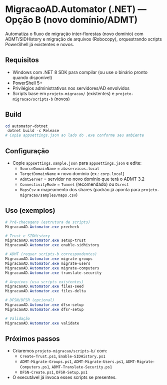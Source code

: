 # MigracaoAD.Automator (.NET) — Opção B (novo domínio/ADMT)

Automatiza o fluxo de migração inter-florestas (novo domínio) com ADMT/SIDHistory e migração de arquivos (Robocopy), orquestrando scripts PowerShell já existentes e novos.

## Requisitos
- Windows com .NET 8 SDK para compilar (ou use o binário pronto quando disponível)
- PowerShell 5+
- Privilégios administrativos nos servidores/AD envolvidos
- Scripts base em `projeto-migracao/` (existentes) e `projeto-migracao/scripts-b` (novos)

## Build
```powershell
cd automator-dotnet
 dotnet build -c Release
# Copie appsettings.json ao lado do .exe conforme seu ambiente
```

## Configuração
- Copie `appsettings.sample.json` para `appsettings.json` e edite:
  - `SourceDomainName` = `abzservicos.local`
  - `TargetDomainName` = novo domínio (ex.: `corp.local`)
  - `AdmtServer` = servidor no novo domínio que terá o ADMT 3.2
  - `ConnectivityMode` = `Tunnel` (recomendado) ou `Direct`
  - `MapsCsv` = mapeamento dos shares (padrão já aponta para `projeto-migracao/samples/maps.csv`)

## Uso (exemplos)
```powershell
# Pré-checagens (estrutura de scripts)
MigracaoAD.Automator.exe precheck

# Trust e SIDHistory
MigracaoAD.Automator.exe setup-trust
MigracaoAD.Automator.exe enable-sidhistory

# ADMT (requer scripts-b correspondentes)
MigracaoAD.Automator.exe migrate-groups
MigracaoAD.Automator.exe migrate-users
MigracaoAD.Automator.exe migrate-computers
MigracaoAD.Automator.exe translate-security

# Arquivos (usa scripts existentes)
MigracaoAD.Automator.exe files-seed
MigracaoAD.Automator.exe files-delta

# DFSN/DFSR (opcional)
MigracaoAD.Automator.exe dfsn-setup
MigracaoAD.Automator.exe dfsr-setup

# Validação
MigracaoAD.Automator.exe validate
```

## Próximos passos
- Criaremos `projeto-migracao/scripts-b/` com:
  - `Create-Trust.ps1`, `Enable-SIDHistory.ps1`
  - `ADMT-Migrate-Groups.ps1`, `ADMT-Migrate-Users.ps1`, `ADMT-Migrate-Computers.ps1`, `ADMT-Translate-Security.ps1`
  - `DFSN-Create.ps1`, `DFSR-Setup.ps1`
- O executável já invoca esses scripts se presentes.


